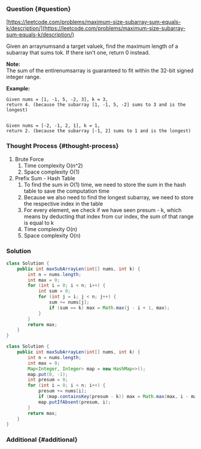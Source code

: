### Question {#question}

[https://leetcode.com/problems/maximum-size-subarray-sum-equals-k/description/](https://leetcode.com/problems/maximum-size-subarray-sum-equals-k/description/)

Given an arraynumsand a target valuek, find the maximum length of a subarray that sums tok. If there isn't one, return 0 instead.

**Note:**  
The sum of the entirenumsarray is guaranteed to fit within the 32-bit signed integer range.

**Example:**

```
Given nums = [1, -1, 5, -2, 3], k = 3,
return 4. (because the subarray [1, -1, 5, -2] sums to 3 and is the longest)


Given nums = [-2, -1, 2, 1], k = 1,
return 2. (because the subarray [-1, 2] sums to 1 and is the longest)
```

### Thought Process {#thought-process}

1. Brute Force
   1. Time complexity O\(n^2\)
   2. Space complexity O\(1\)
2. Prefix Sum - Hash Table
   1. To find the sum in O\(1\) time, we need to store the sum in the hash table to save the computation time
   2. Because we also need to find the longest subarray, we need to store the respective index in the table
   3. For every element, we check if we have seen presum - k, which means by deducting that index from cur index, the sum of that range is equal to k
   4. Time complexity O\(n\)
   5. Space complexity O\(n\)

### Solution

```java
class Solution {
    public int maxSubArrayLen(int[] nums, int k) {
        int n = nums.length;
        int max = 0;
        for (int i = 0; i < n; i++) {
            int sum = 0;
            for (int j = i; j < n; j++) {
                sum += nums[j];
                if (sum == k) max = Math.max(j - i + 1, max);
            }
        }
        return max;
    }
}
```

```java
class Solution {
    public int maxSubArrayLen(int[] nums, int k) {
        int n = nums.length;
        int max = 0;
        Map<Integer, Integer> map = new HashMap<>();
        map.put(0, -1);
        int presum = 0;
        for (int i = 0; i < n; i++) {
            presum += nums[i];
            if (map.containsKey(presum - k)) max = Math.max(max, i - map.get(presum - k));
            map.putIfAbsent(presum, i);
        }
        return max;
    }
}
```

### Additional {#additional}



